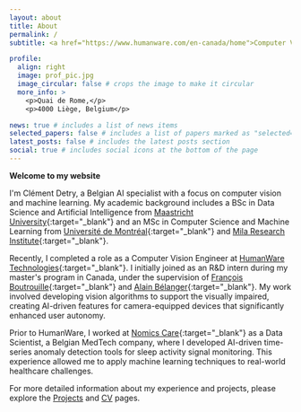 ```yaml
---
layout: about
title: About
permalink: /
subtitle: <a href="https://www.humanware.com/en-canada/home">Computer Vision Engineer @ HumanWare Technologies</a>

profile:
  align: right
  image: prof_pic.jpg
  image_circular: false # crops the image to make it circular
  more_info: >
    <p>Quai de Rome,</p> 
    <p>4000 Liège, Belgium</p>

news: true # includes a list of news items
selected_papers: false # includes a list of papers marked as "selected={true}"
latest_posts: false # includes the latest posts section
social: true # includes social icons at the bottom of the page
---
```


**Welcome to my website**

I'm Clément Detry, a Belgian AI specialist with a focus on computer vision and machine learning. My academic background includes a BSc in Data Science and Artificial Intelligence from [Maastricht University](https://curriculum.maastrichtuniversity.nl/education/bachelor/data-science-and-artificial-intelligence){:target="_blank"} and an MSc in Computer Science and Machine Learning from [Université de Montréal](https://admission.umontreal.ca/programmes/maitrise-en-informatique/){:target="_blank"} and [Mila Research Institute](https://mila.quebec/en/){:target="_blank"}.

Recently, I completed a role as a Computer Vision Engineer at [HumanWare Technologies](https://www.humanware.com/en-canada/home){:target="_blank"}. I initially joined as an R&D intern during my master's program in Canada, under the supervision of [François Boutrouille](https://www.linkedin.com/in/francois-boutrouille-2b486bb/){:target="_blank"} and [Alain Bélanger](https://www.linkedin.com/in/alain-b%C3%A9langer-eng-msc-mba-3929959/){:target="_blank"}. My work involved developing vision algorithms to support the visually impaired, creating AI-driven features for camera-equipped devices that significantly enhanced user autonomy.

Prior to HumanWare, I worked at [Nomics Care](https://nomicscare.com/en/){:target="_blank"} as a Data Scientist, a Belgian MedTech company, where I developed AI-driven time-series anomaly detection tools for sleep activity signal monitoring. This experience allowed me to apply machine learning techniques to real-world healthcare challenges.

For more detailed information about my experience and projects, please explore the [Projects](projects) and [CV](cv) pages.